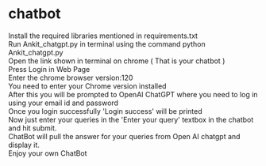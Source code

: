 # chatbot

Install the required libraries mentioned in requirements.txt <br />
Run Ankit_chatgpt.py in terminal using the command python Ankit_chatgpt.py <br />
Open the link shown in terminal on chrome ( That is your chatbot ) <br />
Press Login in Web Page <br /> 
Enter the chrome browser version:120 <br />
You need to enter your Chrome version installed <br />
After this you will be prompted to OpenAI ChatGPT where you need to log in using your email id and password <br />
Once you login successfully 'Login success' will be printed <br />
Now just enter your queries in the 'Enter your query' textbox in the chatbot and hit submit. <br />
ChatBot will pull the answer for your queries from Open AI chatgpt and display it. <br />
Enjoy your own ChatBot
